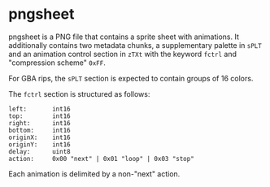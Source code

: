 # pngsheet

pngsheet is a PNG file that contains a sprite sheet with animations. It additionally contains two metadata chunks, a supplementary palette in `sPLT` and an animation control section in `zTXt` with the keyword `fctrl` and "compression scheme" `0xFF`.

For GBA rips, the `sPLT` section is expected to contain groups of 16 colors.

The `fctrl` section is structured as follows:

```
left:       int16
top:        int16
right:      int16
bottom:     int16
originX:    int16
originY:    int16
delay:      uint8
action:     0x00 "next" | 0x01 "loop" | 0x03 "stop"
```

Each animation is delimited by a non-"next" action.
